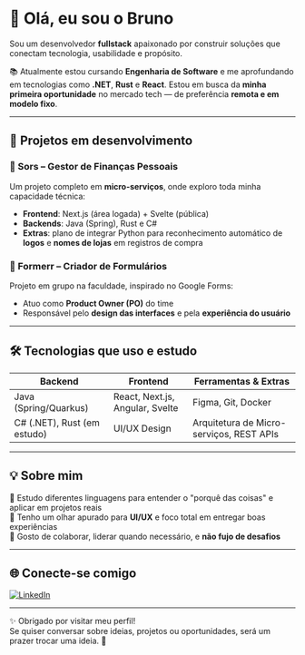 # 👋 Olá, eu sou o Bruno

Sou um desenvolvedor **fullstack** apaixonado por construir soluções que conectam tecnologia, usabilidade e propósito.

📚 Atualmente estou cursando **Engenharia de Software** e me aprofundando em tecnologias como **.NET**, **Rust** e **React**. Estou em busca da **minha primeira oportunidade** no mercado tech — de preferência **remota e em modelo fixo**.

---

## 🚀 Projetos em desenvolvimento

### 💸 Sors – Gestor de Finanças Pessoais
Um projeto completo em **micro-serviços**, onde exploro toda minha capacidade técnica:
- **Frontend**: Next.js (área logada) + Svelte (pública)
- **Backends**: Java (Spring), Rust e C#
- **Extras**: plano de integrar Python para reconhecimento automático de **logos** e **nomes de lojas** em registros de compra

### 📝 Formerr – Criador de Formulários  
Projeto em grupo na faculdade, inspirado no Google Forms:  
- Atuo como **Product Owner (PO)** do time  
- Responsável pelo **design das interfaces** e pela **experiência do usuário**

---

## 🛠️ Tecnologias que uso e estudo

| Backend                  | Frontend                         | Ferramentas & Extras               |
|--------------------------|----------------------------------|------------------------------------|
| Java (Spring/Quarkus)    | React, Next.js, Angular, Svelte  | Figma, Git, Docker                 |
| C# (.NET), Rust (em estudo) | UI/UX Design                   | Arquitetura de Micro-serviços, REST APIs |

---

## 💡 Sobre mim

🔁 Estudo diferentes linguagens para entender o "porquê das coisas" e aplicar em projetos reais  
🎨 Tenho um olhar apurado para **UI/UX** e foco total em entregar boas experiências  
🤝 Gosto de colaborar, liderar quando necessário, e **não fujo de desafios**

---

## 🌐 Conecte-se comigo

[![LinkedIn](https://img.shields.io/badge/-LinkedIn-0A66C2?style=flat-square&logo=linkedin&logoColor=white)](https://www.linkedin.com/in/bruno-vieira-nobre-b114a0228/)

---

✨ Obrigado por visitar meu perfil!  
Se quiser conversar sobre ideias, projetos ou oportunidades, será um prazer trocar uma ideia. 🚀

